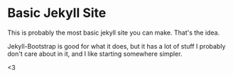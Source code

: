 Basic Jekyll Site
==================

This is probably the most basic jekyll site you can make. That's the idea. 

Jekyll-Bootstrap is good for what it does, but it has a lot of stuff I probably 
don't care about in it, and I like starting somewhere simpler.

<3
